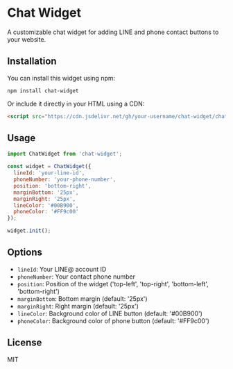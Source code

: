 # Chat Widget

A customizable chat widget for adding LINE and phone contact buttons to your website.

## Installation

You can install this widget using npm:

```
npm install chat-widget
```

Or include it directly in your HTML using a CDN:

```html
<script src="https://cdn.jsdelivr.net/gh/your-username/chat-widget/chatWidget.min.js"></script>
```

## Usage

```javascript
import ChatWidget from 'chat-widget';

const widget = ChatWidget({
  lineId: 'your-line-id',
  phoneNumber: 'your-phone-number',
  position: 'bottom-right',
  marginBottom: '25px',
  marginRight: '25px',
  lineColor: '#00B900',
  phoneColor: '#FF9c00'
});

widget.init();
```

## Options

- `lineId`: Your LINE@ account ID
- `phoneNumber`: Your contact phone number
- `position`: Position of the widget ('top-left', 'top-right', 'bottom-left', 'bottom-right')
- `marginBottom`: Bottom margin (default: '25px')
- `marginRight`: Right margin (default: '25px')
- `lineColor`: Background color of LINE button (default: '#00B900')
- `phoneColor`: Background color of phone button (default: '#FF9c00')

## License

MIT